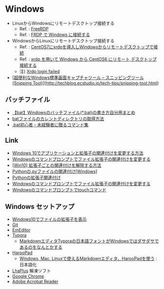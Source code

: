 
# Windows


* LinuxからWindowsにリモートデスクトップ接続する
  * Ref. : [FreeRDP](https://github.com/FreeRDP/FreeRDP)
  * Ref. : [FRDP で Windows に接続する](https://www.server-world.info/query?os=CentOS_7&p=x&f=5)
* WindowsからLinuxにリモートデスクトップ接続する
  * Ref. : [CentOS7にxrdpを導入しWindowsからリモートデスクトップで接続](https://qiita.com/shinoere/items/35793d9c6155145cb37c)
  * Ref. : [xrdp を用いて Windows から CentOS6 にリモート デスクトップ接続する](https://kogelog.com/2014/09/23/20140923-02/)
   * 注) [Xrdp login failed](https://askubuntu.com/questions/773626/xrdp-login-failed)
 * [[超便利なWindows標準画面キャプチャツール – スニッピングツール(Snipping Tool)](http://techblog.ecstudio.jp/tech-tips/snipping-tool.html)](http://techblog.ecstudio.jp/tech-tips/snipping-tool.html)

## バッチファイル

* [【bat】Windowsのバッチファイル(*.bat)の書き方自分用まとめ](https://qiita.com/sksmnagisa/items/8c4c1788af44cc1dc63a)
* [batファイルのカレントディレクトリの取得方法](https://qiita.com/shinichiro106/items/efb5052ef5fb8138c26d)
* [.bat初心者・未経験者に贈るコマンド集](https://qiita.com/sawa_tsuka/items/4432263ef34418175fa9)

## Link
* [Windows 10でアプリケーションと拡張子の関連付けを変更する方法](https://121ware.com/qasearch/1007/app/servlet/relatedqa?QID=018054)
* [Windowsのコマンドプロンプトでファイル拡張子の関連付けを変更する](http://www.atmarkit.co.jp/ait/articles/0701/27/news021.html)
* [[Win10] 拡張子ごとの関連付けを解除する方法](https://shnk38.com/pc/how-to-win/win10-ext-association/)
* [Pythonの.pyファイルの関連付け[Windows]](http://cartman0.hatenablog.com/entry/2016/04/11/153733)
* [Pythonの拡張子関連付け](http://crape.org/tips/programming/91-python-assoc.html)
* [Windowsのコマンドプロンプトでファイル拡張子の関連付けを変更する](http://www.atmarkit.co.jp/ait/articles/0701/27/news021.html)
* [Windowsのコマンドプロンプトでtouchコマンド](https://qiita.com/Hiroki_M/items/ffac4383baac1c03adc0)

## Windows セットアップ

* [Windows10でファイルの拡張子を表示](http://qa.nifty.com/cs/catalog/faq_nqa/qid_15385/1.htm)
* [Git](Git.md)
* [EmEditor](https://jp.emeditor.com/download/)
* [Typora](https://typora.io/)
   * [MarkdownエディタTyporaの日本語フォントがWindowsではダサダサであるのをなんとかする](https://qiita.com/kouichi-c-nakamura/items/45947bcbc954ea611593)
* [HarooPad](http://pad.haroopress.com/)
   * [Windows, Mac, Linuxで使えるMarkdownエディタ、HarooPadを使う](https://qiita.com/shohei909/items/f33a6cace1c83bf36c8a)  : 日本語化
* [LhaPlus](https://forest.watch.impress.co.jp/library/software/lhaplus/)   解凍ソフト
* [Google Chrome]( https://www.google.co.jp/chrome/browser/desktop/index.html)
* [Adobe Acrobat Reader](https://get.adobe.com/reader/?loc=jp)
